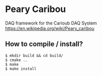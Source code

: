 # Peary Caribou

DAQ framework for the Carioub DAQ System
<https://en.wikipedia.org/wiki/Peary_caribou>

## How to compile / install?

```
$ mkdir build && cd build/
$ cmake ..
$ make
$ make install
```

